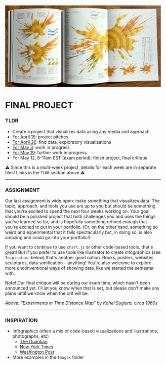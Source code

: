 ![Open spread from a book showing several visualizations by Kohei Sugiura, circa 1960s](Images/ExperimentsInTimeDistanceMap-KoheiSugiura-1960s-2.jpg)

# FINAL PROJECT

### TLDR  
* Create a project that visualizes data using any media and approach  
* [For April 19](Part1-ProjectPitches.md): project pitches  
* [For April 26](Part2-FindDataAndExploratoryVisualizations.md): find data, exploratory visualizations  
* [For May 3](Part3And4-WorkInProgress.md): work in progress  
* [For May 10](Part3And4-WorkInProgress.md): further work in progress  
* For May 12, 8–11am EST (exam period): finish project, final critique  

⚠️ Since this is a multi-week project, details for each week are in separate files! Links in the `TLDR` section above ⚠️ 

***

### ASSIGNMENT
Our last assignment is wide open: make something that visualizes data! The topic, approach, and tools you use are up to you but should be something that you're excited to spend the next four weeks working on. Your goal should be a polished project that both challenges you and uses the things you've learned so far, and is hopefully something refined enough that you're excited to put in your portfolio. (Or, on the other hand, something so weird and experimental that it fails spectacularly but, in doing so, is also amazing and could go into your portfolio!)

If you want to continue to use `chart.js` or other code-based tools, that's great! But if you prefer to use tools like Illustrator to create infographics (see `Inspiration` below) that's another good option. Books, posters, websites, sculptures, data sonification – anything! You're also welcome to explore more unconventional ways of showing data, like we started the semester with.

Note! Our final critique will be during our exam time, which hasn't been announced yet. I'll let you know when that is set, but please don't make any plans until we know when the crit will be.

*Above: "Experiments in Time Distance Map" by Kohei Sugiura, circa 1960s*

***

### INSPIRATION  
* Infographics (often a mix of code-based visualizations and illustrations, photographs, etc)  
  * [The Guardian](https://www.theguardian.com/interactive)  
  * [New York Times](https://www.nytimes.com/section/upshot)
  * [Washington Post](https://twitter.com/PostGraphics)  
* More examples in the `Images` folder  

